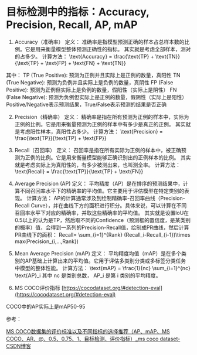 # 目标检测中的指标：Accuracy, Precision, Recall, AP, mAP

1. Accuracy（准确率）
定义： 准确率是指模型预测正确的样本占总样本数的比例。它是用来衡量模型整体预测正确性的指标。
其实就是考虑全部样本，测对的占多少。
计算方法： 
 \text{Accuracy} = \frac{\text{TP} + \text{TN}}{\text{TP} + \text{FP} + \text{FN} + \text{TN}} 
 
其中： 
TP (True Positive): 预测为正例并且实际上是正例的数量，真阳性
TN (True Negative): 预测为负例并且实际上是负例的数量，真阴性
FP (False Positive): 预测为正例但实际上是负例的数量，假阳性（实际上是阴性）
FN (False Negative): 预测为负例但实际上是正例的数量，假阴性（实际上是阳性）
Positive/Negative表示预测结果，True/False表示预测的结果是否正确

2. Precision（精确率）
定义： 精确率是指在所有预测为正例的样本中，实际为正例的比例。它是用来衡量预测为正例的样本中有多少是真正的正例。
其实就是考虑阳性样本，真阳性占多少。
计算方法： 
 \text{Precision} = \frac{\text{TP}}{\text{TP} + \text{FP}} 

3. Recall（召回率）
定义： 召回率是指在所有实际为正例的样本中，被正确预测为正例的比例。它是用来衡量模型能够正确识别出的正例样本的比例。
其实就是考虑实际上为真阳性的，有多少被测出来，也叫测全率。
计算方法： 
 \text{Recall} = \frac{\text{TP}}{\text{TP} + \text{FN}} 
 
4. Average Precision (AP)
定义： 平均精度（AP）是在排序的预测结果中，计算不同召回率水平下的精确率的平均值。它主要用于评估模型在特定类别的表现。
计算方法： AP的计算通常涉及到绘制精确率-召回率曲线（Precision-Recall Curve），并在曲线下方的面积进行积分。具体来说，可以计算在不同召回率水平下对应的精确率，并取这些精确率的平均值。
其实就是设置IoU在0.5以上的认为是TP，然后取不同的Confidence（预测框的置信度，是某类别的概率）值，会得到一系列的Precision-Recall值，绘制成PR曲线，然后计算PR曲线下的面积：
Recall= \sum_{i=1}^{Rank} (Recall_i-Recall_{i-1})\times max(Precision_{i,...,Rank})

5. Mean Average Precision (mAP)
定义： 平均精度均值（mAP）是在多个类别的AP基础上计算出来的平均值。它用于评估多类别分类或多标签分类任务中模型的整体性能。
计算方法：  \text{mAP} = \frac{1}{nc} \sum_{i=1}^{nc} \text{AP}_i  其中  nc  是类别总数， AP_i  是第  i  类别的平均精度。

6. MS COCO评价指标
[https://cocodataset.org/#detection-eval](https://cocodataset.org/#detection-eval)

COCO中的AP实际上是mAP50-95

参考：

[MS COCO数据集的评价标准以及不同指标的选择推荐（AP、mAP、MS COCO、AR、@、0.5、0.75、1、目标检测、评价指标）_ms coco dataset-CSDN博客](https://blog.csdn.net/weixin_44878336/article/details/134030021)
